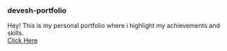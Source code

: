 
### devesh-portfolio
Hey! This is my personal portfolio where i highlight my achievements and skills.
<br>
[Click Here](https://devesh-portfolio.vercel.app/)
